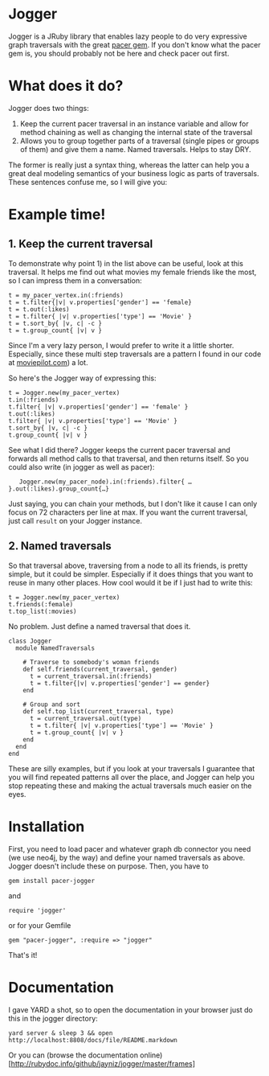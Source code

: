 # Jogger

Jogger is a JRuby library that enables lazy people to do very expressive graph traversals with the great [pacer gem](https://github.com/pangloss/pacer). If you don't know what the pacer gem is, you should probably not be here and check pacer out first.

# What does it do?

Jogger does two things:

1. Keep the current pacer traversal in an instance variable and allow for method chaining as well as changing the internal state of the traversal
2. Allows you to group together parts of a traversal (single pipes or groups of them) and give them a name. Named traversals. Helps to stay DRY.

The former is really just a syntax thing, whereas the latter can help you a great deal modeling semantics of your business logic as parts of traversals. These sentences confuse me, so I will give you:

# Example time!

## 1. Keep the current traversal

To demonstrate why point 1) in the list above can be useful, look at this traversal. It helps me find out what movies my female friends like the most, so I can impress them in a conversation:

    t = my_pacer_vertex.in(:friends)
    t = t.filter{|v| v.properties['gender'] == 'female}
    t = t.out(:likes)
    t = t.filter{ |v| v.properties['type'] == 'Movie' }
    t = t.sort_by{ |v, c| -c }
    t = t.group_count{ |v| v }

Since I'm a very lazy person, I would prefer to write it a little shorter. Especially, since these multi step traversals are a pattern I found in our code at [moviepilot.com](http://moviepilot.com)) a lot.

So here's the Jogger way of expressing this:

    t = Jogger.new(my_pacer_vertex)
    t.in(:friends)
    t.filter{ |v| v.properties['gender'] == 'female' }
    t.out(:likes)
    t.filter{ |v| v.properties['type'] == 'Movie' }
    t.sort_by{ |v, c| -c }
    t.group_count{ |v| v }

See what I did there? Jogger keeps the current pacer traversal and forwards all method calls to that traversal, and then returns itself. So you could also write (in jogger as well as pacer):

       Jogger.new(my_pacer_node).in(:friends).filter{ … }.out(:likes).group_count{…}

Just saying, you can chain your methods, but I don't like it cause I can only focus on 72 characters per line at max. If you want the current traversal, just call `result` on your Jogger instance.

## 2. Named traversals

So that traversal above, traversing from a node to all its friends, is pretty simple, but it could be simpler. Especially if it does things that you want to reuse in many other places. How cool would it be if I just had to write this:

    t = Jogger.new(my_pacer_vertex)
    t.friends(:female)
    t.top_list(:movies)

No problem. Just define a named traversal that does it.

    class Jogger
      module NamedTraversals
        
        # Traverse to somebody's woman friends
        def self.friends(current_traversal, gender)
          t = current_traversal.in(:friends)
          t = t.filter{|v| v.properties['gender'] == gender}
        end

        # Group and sort
        def self.top_list(current_traversal, type)
          t = current_traversal.out(type)
          t = t.filter{ |v| v.properties['type'] == 'Movie' }
          t = t.group_count{ |v| v }
        end
      end
    end

These are silly examples, but if you look at your traversals I guarantee that you will find repeated patterns all over the place, and Jogger can help you stop repeating these and making the actual traversals much easier on the eyes.

# Installation

First, you need to load pacer and whatever graph db connector you need (we use neo4j, by the way) and define your named traversals as above. Jogger doesn't include these on purpose. Then, you have to 

    gem install pacer-jogger

and 

    require 'jogger'

or for your Gemfile

    gem "pacer-jogger", :require => "jogger"

That's it!

# Documentation

I gave YARD a shot, so to open the documentation in your browser just do this in the jogger directory:

    yard server & sleep 3 && open http://localhost:8808/docs/file/README.markdown

Or you can (browse the documentation online)[http://rubydoc.info/github/jayniz/jogger/master/frames]

